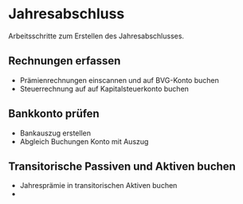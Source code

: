 # Jahresabschluss

Arbeitsschritte zum Erstellen des Jahresabschlusses.

## Rechnungen erfassen

* Prämienrechnungen einscannen und auf BVG-Konto buchen
* Steuerrechnung auf auf Kapitalsteuerkonto buchen

## Bankkonto prüfen

* Bankauszug erstellen
* Abgleich Buchungen Konto mit Auszug

## Transitorische Passiven und Aktiven buchen

* Jahresprämie in transitorischen Aktiven buchen
* 